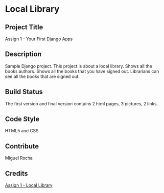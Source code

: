# Local Library
## Project Title
Assign 1 - Your First Django Apps

## Description
Sample Django project. This project is about a local library. Shows all the books authors. Shows all the books that you have signed out. Librarians can see all the books that are signed out.    

## Build Status
The first version and final version contains 2 html pages, 3 pictures, 2 links.

## Code Style
HTML5 and CSS

## Contribute
Miguel Rocha

## Credits
[Assign 1 - Local Library](https://unomaha.instructure.com/courses/61390/assignments/859540?module_item_id=2008625 "Assign 1 - Local Library")






